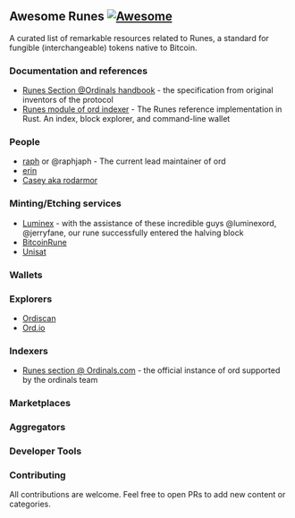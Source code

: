 ## Awesome Runes [![Awesome](https://cdn.rawgit.com/sindresorhus/awesome/d7305f38d29fed78fa85652e3a63e154dd8e8829/media/badge.svg)](https://github.com/jade98-io/awesome-runes)

A curated list of remarkable resources related to Runes, a standard for fungible (interchangeable) tokens native to Bitcoin.

### Documentation and references

* [Runes Section @Ordinals handbook](https://docs.ordinals.com/runes.html) - the specification from original inventors of the protocol
* [Runes module of ord indexer](https://github.com/ordinals/ord/blob/master/src/runes.rs) - The Runes reference implementation in Rust. An index, block explorer, and command-line wallet

### People

* [raph](https://twitter.com/raphjaph) or @raphjaph - The current lead maintainer of ord
* [erin](https://twitter.com/realizingerin)
* [Casey aka rodarmor](https://twitter.com/rodarmor)

### Minting/Etching services

* [Luminex](https://luminex.io/runes/mint) - with the assistance of these incredible guys @luminexord, @jerryfane,  our rune successfully entered the halving block
* [BitcoinRune](https://www.runebtc.xyz/runes)
* [Unisat](https://unisat.io/runes/inscribe)

### Wallets

### Explorers

* [Ordiscan](https://ordiscan.com/runes)
* [Ord.io](https://www.ord.io/runes)

### Indexers

* [Runes section @ Ordinals.com](https://ordinals.com/runes) - the official instance of ord supported by the ordinals team


### Marketplaces

### Aggregators

### Developer Tools

### Contributing

All contributions are welcome. Feel free to open PRs to add new content or categories.
